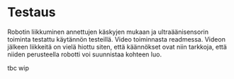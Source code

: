 # Testaus

Robotin liikkuminen annettujen käskyjen mukaan ja ultraäänisensorin toiminta testattu käytännön testeillä. Video toiminnasta 
readmessa. Videon jälkeen liikkeitä on vielä hiottu siten, että käännökset ovat niin tarkkoja, että niiden perusteella robotti voi 
suunnistaa kohteen luo.

tbc wip
